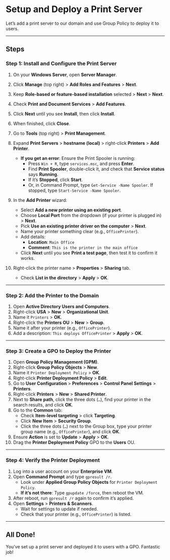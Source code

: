 # Setup and Deploy a Print Server

Let’s add a print server to our domain and use Group Policy to deploy it to users.

---

## Steps

### Step 1: Install and Configure the Print Server
1. On your **Windows Server**, open **Server Manager**.  
2. Click **Manage** (top right) > **Add Roles and Features** > **Next**.  
3. Keep **Role-based or feature-based installation** selected > **Next** > **Next**.  
4. Check **Print and Document Services** > **Add Features**.  
5. Click **Next** until you see **Install**, then click **Install**.  
6. When finished, click **Close**.  
7. Go to **Tools** (top right) > **Print Management**.  
8. Expand **Print Servers** > **hostname (local)** > right-click **Printers** > **Add Printer**.  
   - **If you get an error**: Ensure the Print Spooler is running:  
     - Press `Win + R`, type `services.msc`, and press **Enter**.  
     - Find **Print Spooler**, double-click it, and check that **Service status** says **Running**.  
     - If it’s **Stopped**, click **Start**.  
     - Or, in Command Prompt, type `Get-Service -Name Spooler`. If stopped, type `Start-Service -Name Spooler`.

9. In the **Add Printer** wizard:  
   - Select **Add a new printer using an existing port**.  
   - Choose **Local Port** from the dropdown (if your printer is plugged in) > **Next**.  
   - Pick **Use an existing printer driver on the computer** > **Next**.  
   - Name your printer something clear (e.g., `OfficePrinter`).  
   - Add details:  
     - **Location**: `Main Office`  
     - **Comment**: `This is the printer in the main office`  
   - Click **Next** until you see **Print a test page**, then test it to confirm it works.

10. Right-click the printer name > **Properties** > **Sharing** tab.  
    - Check **List in the directory** > **Apply** > **OK**.

---

### Step 2: Add the Printer to the Domain
1. Open **Active Directory Users and Computers**.  
2. Right-click **USA** > **New** > **Organizational Unit**.  
3. Name it `Printers` > **OK**.  
4. Right-click the **Printers OU** > **New** > **Group**.  
5. Name it after your printer (e.g., `OfficePrinter`).  
6. Add a description: `This deploys OfficePrinter` > **Apply** > **OK**.

---

### Step 3: Create a GPO to Deploy the Printer
1. Open **Group Policy Management (GPM)**.  
2. Right-click **Group Policy Objects** > **New**.  
3. Name it `Printer Deployment Policy` > **OK**.  
4. Right-click **Printer Deployment Policy** > **Edit**.  
5. Go to **User Configuration** > **Preferences** > **Control Panel Settings** > **Printers**.  
6. Right-click **Printers** > **New** > **Shared Printer**.  
7. Next to **Share path**, click the three dots (`…`), find your printer in the search results, and click **OK**.  
8. Go to the **Common** tab:  
   - Check **Item-level targeting** > click **Targeting**.  
   - Click **New Item** > **Security Group**.  
   - Click the three dots (`…`) next to the Group box, type your printer group name (e.g., `OfficePrinter`), and click **OK**.  
9. Ensure **Action** is set to **Update** > **Apply** > **OK**.  
10. Drag the **Printer Deployment Policy** GPO to the **Users** OU.

---

### Step 4: Verify the Printer Deployment
1. Log into a user account on your **Enterprise VM**.  
2. Open **Command Prompt** and type `gpresult /r`.  
   - Look under **Applied Group Policy Objects** for `Printer Deployment Policy`.  
   - **If it’s not there**: Type `gpupdate /force`, then reboot the VM.  
3. After reboot, run `gpresult /r` again to confirm it’s applied.  
4. Open **Settings** > **Printers & Scanners**.  
   - Wait for settings to update if needed.  
   - Check that your printer (e.g., `OfficePrinter`) is listed.

---

## All Done!
You’ve set up a print server and deployed it to users with a GPO. Fantastic job!
